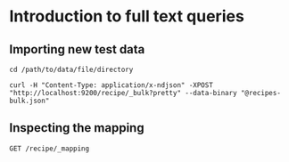# Introduction to full text queries

## Importing new test data

```shell
cd /path/to/data/file/directory
```

```shell
curl -H "Content-Type: application/x-ndjson" -XPOST "http://localhost:9200/recipe/_bulk?pretty" --data-binary "@recipes-bulk.json"
```

## Inspecting the mapping

```
GET /recipe/_mapping
```